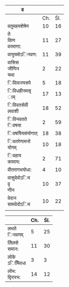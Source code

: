 | व                        |     |     |
|--------------------------|-----|-----|
|                          | Ch. | Śl. |
| वतुमहयशेषेण              | 10  | 16  |
| ते<br>वािण<br>वरमाणा:    | 11  | 27  |
| वायुयमोऽिनवण:            | 11  | 39  |
| वासिस<br>जीणिन<br>यथा    | 2   | 22  |
| िवािवनयसपे               | 5   | 18  |
| िविधहीनमसृ<br>ाम्        | 17  | 13  |
| िविवतसेवी<br>लवाशी       | 18  | 52  |
| िविनवतते<br>िवषया        | 2   | 59  |
| िवषयेियसंयोगात्          | 18  | 38  |
| िवतरेणामनो<br>योगम्      | 10  | 18  |
| िवहाय<br>कामाय:          | 2   | 71  |
| वीतरागभयोधा:             | 4   | 10  |
| वासुदेवोऽिम<br>वृ<br>णीन | 10  | 37  |
| वेदान<br>सामवेदोऽिम      | 10  | 22  |
|                          |     |     |

|                  | Ch. | Śl. |
|------------------|-----|-----|
| लभते<br>िनवणम्   | 5   | 25  |
| लेिलसे<br>समान:  | 11  | 30  |
| लोके<br>ऽिमििवधा | 3   | 3   |
| लोभ:<br>वृिरारभ: | 14  | 12  |